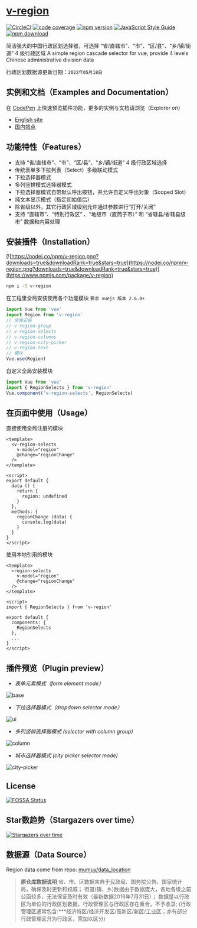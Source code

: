 # [v-region](https://terryz.github.io/vue/#/region)

[![CircleCI](https://circleci.com/gh/TerryZ/v-region/tree/master.svg?style=svg)](https://circleci.com/gh/TerryZ/v-region/tree/master)
[![code coverage](https://codecov.io/gh/TerryZ/v-region/branch/master/graph/badge.svg)](https://codecov.io/gh/TerryZ/v-region)
[![npm version](https://img.shields.io/npm/v/v-region.svg)](https://www.npmjs.com/package/v-region)
[![JavaScript Style Guide](https://img.shields.io/badge/code_style-standard-brightgreen.svg)](https://standardjs.com)
[![npm download](https://img.shields.io/npm/dy/v-region.svg)](https://www.npmjs.com/package/v-region)

简洁强大的中国行政区划选择器，可选择 “省/直辖市”、“市”、“区/县”、“乡/镇/街道” 4 级行政区域
A simple region cascade selector for vue, provide 4 levels Chinese administrative division data

行政区划数据源更新日期：`2022年05月18日`

## 实例和文档（Examples and Documentation）

在 [CodePen](https://codepen.io/terry05/pen/ERNvzJ) 上快速预览插件功能，更多的实例与文档请浏览（Explorer on）

- [English site](https://terryz.github.io/vue/#/region)
- [国内站点](https://terryz.gitee.io/vue/#/region)

## 功能特性（Features）

- 支持 “省/直辖市”、“市”、“区/县”、“乡/镇/街道” 4 级行政区域选择
- 传统表单多下拉列表（Select）多级联动模式
- 下拉选择器模式
- 多列竖排模式选择器模式
- 下拉选择器模式自带默认呼出按钮，并允许自定义呼出对象（Scoped Slot）
- 纯文本显示模式（指定初始值后）
- 除省级以外，其它行政区域级别允许通过参数进行“打开/关闭”
- 支持 “直辖市”、“特别行政区” 、“地级市（直筒子市）” 和 “省辖县/省辖县级市” 数据和内容处理

## 安装插件（Installation）

[![https://nodei.co/npm/v-region.png?downloads=true&downloadRank=true&stars=true](https://nodei.co/npm/v-region.png?downloads=true&downloadRank=true&stars=true)](https://www.npmjs.com/package/v-region)

```sh
npm i -S v-region
```

在工程里全局安装使用各个功能模块 `要求 vuejs 版本 2.6.0+`

```js
import Vue from 'vue'
import Region from 'v-region'
// 全局安装
// v-region-group
// v-region-selects
// v-region-columns
// v-region-city-picker
// v-region-text
// 模块
Vue.use(Region)
```

自定义全局安装模块

```js
import Vue from 'vue'
import { RegionSelects } from 'v-region'
Vue.component('v-region-selects', RegionSelects)
```

## 在页面中使用（Usage）

直接使用全局注册的模块

```vue
<template>
  <v-region-selects
    v-model="region"
    @change="regionChange"
  />
</template>

<script>
export default {
  data () {
    return {
      region: undefined
    }
  },
  methods: {
    regionChange (data) {
      console.log(data)
    }
  }
}
</script>
```

使用本地引用的模块

```vue
<template>
  <region-selects
    v-model="region"
    @change="regionChange"
  />
</template>

<script>
import { RegionSelects } from 'v-region'

export default {
  components: {
    RegionSelects
  },
  ...
}
</script>
```

## 插件预览（Plugin preview）

- *表单元素模式（form element mode）*

![base](https://terryz.github.io/image/v-region/v-region-base.png)

- *下拉选择器模式（dropdown selector mode）*

![ui](https://terryz.github.io/image/v-region/v-region-ui.png)

- *多列竖排选择器模式 (selector with column group)*

![column](https://terryz.github.io/image/v-region/v-region-column.png)

- *城市选择器模式 (city picker selector mode)*

![city-picker](https://terryz.github.io/image/v-region/v-region-city-picker.png)

## License

[![FOSSA Status](https://app.fossa.io/api/projects/git%2Bgithub.com%2FTerryZ%2Fv-region.svg?type=large)](https://app.fossa.io/projects/git%2Bgithub.com%2FTerryZ%2Fv-region?ref=badge_large)

## Star数趋势（Stargazers over time）

[![Stargazers over time](https://starchart.cc/TerryZ/v-region.svg)](https://starchart.cc/TerryZ/v-region)

## 数据源（Data Source）

Region data come from repo: [mumuy/data_location](https://github.com/mumuy/data_location)

> **原仓库数据说明**
> 省、市、区数据来自于民政局、国务院公告、国家统计局，确保及时更新和权威；
> 街道(镇、乡)数据由于数据庞大，各地各级之前公函较多，无法保证及时有效（最新数据2016年7月31日）；
> 数据是以行政区为单位的行政区划数据。行政管理区与行政区存在重合，不予收录;
> (行政管理区通常包含:***经济特区/经济开发区/高新区/新区/工业区；亦有部分行政管理区升为行政区，需加以区分)
